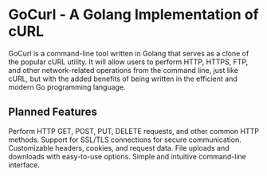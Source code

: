 # GoCurl - A Golang Implementation of cURL

GoCurl is a command-line tool written in Golang that serves as a clone of the popular cURL utility. It will allow users to perform HTTP, HTTPS, FTP, and other network-related operations from the command line, just like cURL, but with the added benefits of being written in the efficient and modern Go programming language.

## Planned Features
Perform HTTP GET, POST, PUT, DELETE requests, and other common HTTP methods.
Support for SSL/TLS connections for secure communication.
Customizable headers, cookies, and request data.
File uploads and downloads with easy-to-use options.
Simple and intuitive command-line interface.
